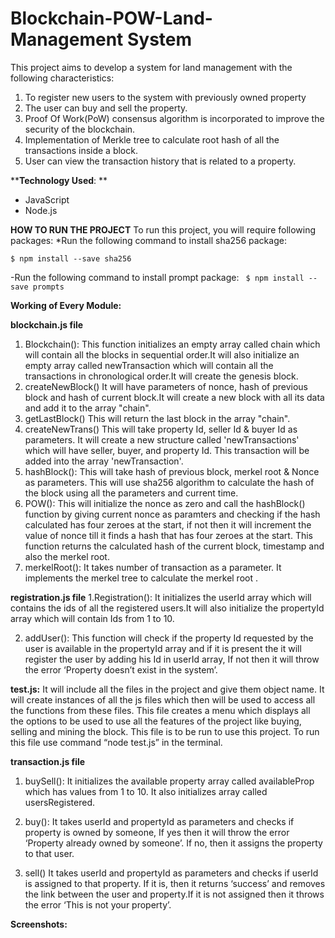 # Blockchain-POW-Land-Management System
This project aims to develop a system for land management with the following characteristics:
1. To register new users to the system with previously owned property
2. The user can buy and sell the property.
3. Proof Of Work(PoW) consensus algorithm is incorporated to improve the security of the blockchain.
4. Implementation of Merkle tree to calculate root hash of all the transactions inside a block.
5. User can view the transaction history that is related to a property.

****Technology Used**: **
- JavaScript
- Node.js

****HOW TO RUN THE PROJECT****
To run this project, you will require following packages:
*Run the following command to install sha256 package:

```$ npm install --save sha256```

-Run the following command to install prompt package:
    ```	$ npm install --save prompts```

****Working of Every Module:****

**blockchain.js file**
1. Blockchain(): This function initializes an empty array called chain which will contain all the blocks in sequential order.It will also initialize an empty array called newTransaction which will contain all the transactions in chronological order.It will create the genesis block.
2. createNewBlock()
It will have parameters of nonce, hash of previous block and hash of current block.It will create a new block with all its data and add it to the array "chain".
3. getLastBlock()
This will return the last block in the array "chain".
4. createNewTrans()
This will take property Id, seller Id & buyer Id as parameters. It will create a new structure called 'newTransactions' which will have seller, buyer, and property Id. This transaction will be added into the array 'newTransaction'.
5. hashBlock():
This will take hash of previous block, merkel root & Nonce as parameters. This will use sha256 algorithm to calculate the hash of the block using all the parameters and current time. 
6. POW():
This will initialize the nonce as zero and call the hashBlock() function by giving current nonce as paramters and checking if the hash calculated has four zeroes at the start, if not then it will increment the value of nonce till it finds a hash that has four zeroes at the start. This function returns the calculated hash of the current block, timestamp and also the merkel root.
7. merkelRoot():
It takes number of transaction as a parameter. It implements the merkel tree to calculate the merkel root .

**registration.js file**
 1.Registration(): It initializes the userId array which will contains the ids of all the registered users.It will also initialize the propertyId array which will contain Ids from 1 to 10.

 2. addUser():
This function will check if the property Id requested by the user is available in the propertyId array and if it is present the it will register the user by adding his Id in userId array, If not then it will throw the error ‘Property doesn’t exist in the system’.

**test.js:**
It will include all the files in the project and give them object name. It will create instances of all the js files which then will be used to access all the functions from these files. This file creates a menu which displays all the options to be used to use all the features of the project like buying, selling and mining the block. This file is to be run to use this project.
To run this file use command “node test.js” in the terminal.

**transaction.js file**
1.	buySell():
It initializes the available property array called availableProp which has values from 1 to 10. It also initializes array called usersRegistered.

2.	buy():
It takes userId and propertyId as parameters and checks if property is owned by someone, If yes then it will throw the error ‘Property already owned by someone’. If no, then it assigns the property to that user.

3.	sell()
It takes userId and propertyId as parameters and checks if userId is assigned to that property. If it is, then it returns ‘success’  and removes the link between the user and property.If it is not assigned then it throws the error ‘This is not your property’.

**Screenshots:**

